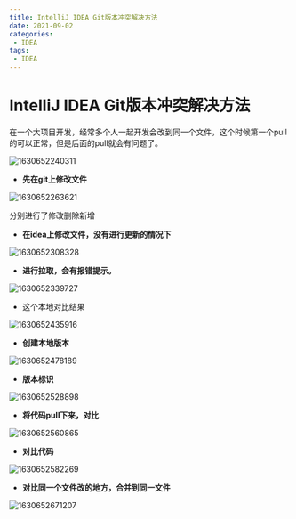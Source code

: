 ```yaml
---
title: IntelliJ IDEA Git版本冲突解决方法
date: 2021-09-02 
categories:
 - IDEA
tags:
 - IDEA
---
```

# IntelliJ IDEA Git版本冲突解决方法



在一个大项目开发，经常多个人一起开发会改到同一个文件，这个时候第一个pull的可以正常，但是后面的pull就会有问题了。

![1630652240311](../../../.vuepress/public/images/1630652240311.png)



- **先在git上修改文件**

![1630652263621](../../../.vuepress/public/images/1630652263621.png)



分别进行了修改删除新增

- **在idea上修改文件，没有进行更新的情况下**

![1630652308328](../../../.vuepress/public/images/1630652308328.png)



- **进行拉取，会有报错提示。**

![1630652339727](../../../.vuepress/public/images/1630652339727.png)



- 这个本地对比结果

![1630652435916](../../../.vuepress/public/images/1630652435916.png)





- **创建本地版本**

![1630652478189](../../../.vuepress/public/images/1630652478189.png)



- **版本标识**

![1630652528898](../../../.vuepress/public/images/1630652528898.png)



- **将代码pull下来，对比**

![1630652560865](../../../.vuepress/public/images/1630652560865.png)



- **对比代码**

![1630652582269](../../../.vuepress/public/images/1630652582269.png)



- **对比同一个文件改的地方，合并到同一文件**

![1630652671207](../../../.vuepress/public/images/1630652671207.png)



































